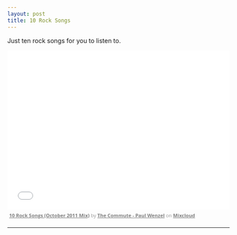 ```yaml
---
layout: post
title: 10 Rock Songs
---
```


Just ten rock songs for you to listen to.

<iframe width="100%" height="360" src="//www.mixcloud.com/widget/iframe/?feed=http%3A%2F%2Fwww.mixcloud.com%2Fpwenzel%2F10-rock-songs-october-2011-mix%2F&amp;mini=1&amp;embed_uuid=d3630dbf-9604-43e3-a8ac-46ae86d5dbe2&amp;replace=0&amp;hide_cover=1&amp;light=1&amp;embed_type=widget_standard" frameborder="0"></iframe><div style="clear: both; height: 3px; width: 652px;"></div><p style="display: block; font-size: 11px; font-family: 'Open Sans', Helvetica, Arial, sans-serif; margin: 0px; padding: 3px 4px; color: rgb(153, 153, 153); width: 652px;"><a href="http://www.mixcloud.com/pwenzel/10-rock-songs-october-2011-mix/?utm_source=widget&amp;amp;utm_medium=web&amp;amp;utm_campaign=base_links&amp;amp;utm_term=resource_link" target="_blank" style="color:#808080; font-weight:bold;">10 Rock Songs (October 2011 Mix)</a><span> by </span><a href="http://www.mixcloud.com/pwenzel/?utm_source=widget&amp;amp;utm_medium=web&amp;amp;utm_campaign=base_links&amp;amp;utm_term=profile_link" target="_blank" style="color:#808080; font-weight:bold;">The Commute - Paul Wenzel</a><span> on </span><a href="http://www.mixcloud.com/?utm_source=widget&amp;utm_medium=web&amp;utm_campaign=base_links&amp;utm_term=homepage_link" target="_blank" style="color:#808080; font-weight:bold;"> Mixcloud</a></p><div style="clear: both; height: 3px; width: 652px;"></div>

<hr />
